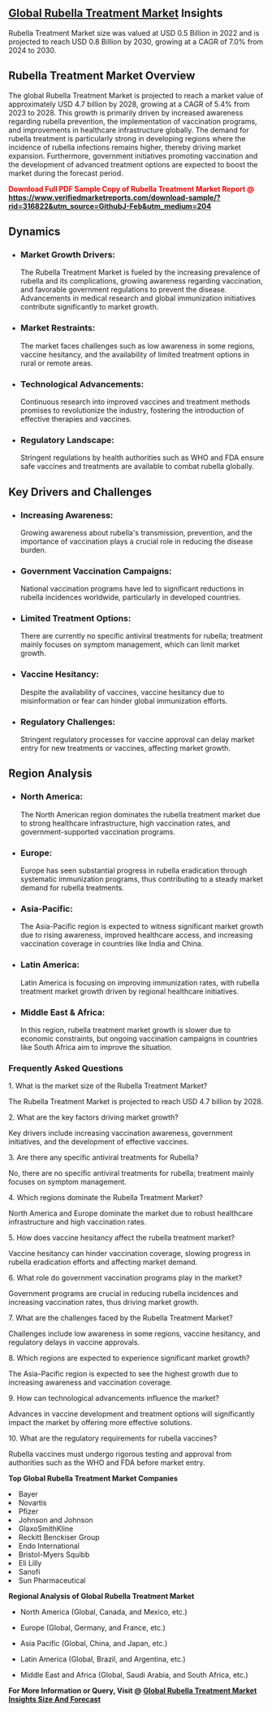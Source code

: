 <h2><a href="https://www.verifiedmarketreports.com/download-sample/?rid=316822&amp;utm_source=GithubJ&amp;utm_medium=204" target="_blank">Global Rubella Treatment Market</a> Insights</h2><p>Rubella Treatment Market size was valued at USD 0.5 Billion in 2022 and is projected to reach USD 0.8 Billion by 2030, growing at a CAGR of 7.0% from 2024 to 2030.</p><p> <h2>Rubella Treatment Market Overview</h2> <p>The global Rubella Treatment Market is projected to reach a market value of approximately USD 4.7 billion by 2028, growing at a CAGR of 5.4% from 2023 to 2028. This growth is primarily driven by increased awareness regarding rubella prevention, the implementation of vaccination programs, and improvements in healthcare infrastructure globally. The demand for rubella treatment is particularly strong in developing regions where the incidence of rubella infections remains higher, thereby driving market expansion. Furthermore, government initiatives promoting vaccination and the development of advanced treatment options are expected to boost the market during the forecast period. <strong><p><span class=""><span style="color: #ff0000;"><strong>Download Full PDF Sample Copy of Rubella Treatment Market Report</strong> @ </span><a href="https://www.verifiedmarketreports.com/download-sample/?rid=316822&amp;utm_source=GithubJ-Feb&amp;utm_medium=204" target="_blank">https://www.verifiedmarketreports.com/download-sample/?rid=316822&amp;utm_source=GithubJ-Feb&amp;utm_medium=204</a></span></p></strong></p> <h2>Dynamics</h2> <ul> <li><h3>Market Growth Drivers:</h3> The Rubella Treatment Market is fueled by the increasing prevalence of rubella and its complications, growing awareness regarding vaccination, and favorable government regulations to prevent the disease. Advancements in medical research and global immunization initiatives contribute significantly to market growth.</li> <li><h3>Market Restraints:</h3> The market faces challenges such as low awareness in some regions, vaccine hesitancy, and the availability of limited treatment options in rural or remote areas.</li> <li><h3>Technological Advancements:</h3> Continuous research into improved vaccines and treatment methods promises to revolutionize the industry, fostering the introduction of effective therapies and vaccines.</li> <li><h3>Regulatory Landscape:</h3> Stringent regulations by health authorities such as WHO and FDA ensure safe vaccines and treatments are available to combat rubella globally.</li> </ul> <h2>Key Drivers and Challenges</h2> <ul> <li><h3>Increasing Awareness:</h3> Growing awareness about rubella's transmission, prevention, and the importance of vaccination plays a crucial role in reducing the disease burden.</li> <li><h3>Government Vaccination Campaigns:</h3> National vaccination programs have led to significant reductions in rubella incidences worldwide, particularly in developed countries.</li> <li><h3>Limited Treatment Options:</h3> There are currently no specific antiviral treatments for rubella; treatment mainly focuses on symptom management, which can limit market growth.</li> <li><h3>Vaccine Hesitancy:</h3> Despite the availability of vaccines, vaccine hesitancy due to misinformation or fear can hinder global immunization efforts.</li> <li><h3>Regulatory Challenges:</h3> Stringent regulatory processes for vaccine approval can delay market entry for new treatments or vaccines, affecting market growth.</li> </ul> <h2>Region Analysis</h2> <ul> <li><h3>North America:</h3> The North American region dominates the rubella treatment market due to strong healthcare infrastructure, high vaccination rates, and government-supported vaccination programs.</li> <li><h3>Europe:</h3> Europe has seen substantial progress in rubella eradication through systematic immunization programs, thus contributing to a steady market demand for rubella treatments.</li> <li><h3>Asia-Pacific:</h3> The Asia-Pacific region is expected to witness significant market growth due to rising awareness, improved healthcare access, and increasing vaccination coverage in countries like India and China.</li> <li><h3>Latin America:</h3> Latin America is focusing on improving immunization rates, with rubella treatment market growth driven by regional healthcare initiatives.</li> <li><h3>Middle East & Africa:</h3> In this region, rubella treatment market growth is slower due to economic constraints, but ongoing vaccination campaigns in countries like South Africa aim to improve the situation.</li> </ul> <h3>Frequently Asked Questions</h3> <p>1. What is the market size of the Rubella Treatment Market?</p> <p>The Rubella Treatment Market is projected to reach USD 4.7 billion by 2028.</p> <p>2. What are the key factors driving market growth?</p> <p>Key drivers include increasing vaccination awareness, government initiatives, and the development of effective vaccines.</p> <p>3. Are there any specific antiviral treatments for Rubella?</p> <p>No, there are no specific antiviral treatments for rubella; treatment mainly focuses on symptom management.</p> <p>4. Which regions dominate the Rubella Treatment Market?</p> <p>North America and Europe dominate the market due to robust healthcare infrastructure and high vaccination rates.</p> <p>5. How does vaccine hesitancy affect the rubella treatment market?</p> <p>Vaccine hesitancy can hinder vaccination coverage, slowing progress in rubella eradication efforts and affecting market demand.</p> <p>6. What role do government vaccination programs play in the market?</p> <p>Government programs are crucial in reducing rubella incidences and increasing vaccination rates, thus driving market growth.</p> <p>7. What are the challenges faced by the Rubella Treatment Market?</p> <p>Challenges include low awareness in some regions, vaccine hesitancy, and regulatory delays in vaccine approvals.</p> <p>8. Which regions are expected to experience significant market growth?</p> <p>The Asia-Pacific region is expected to see the highest growth due to increasing awareness and vaccination coverage.</p> <p>9. How can technological advancements influence the market?</p> <p>Advances in vaccine development and treatment options will significantly impact the market by offering more effective solutions.</p> <p>10. What are the regulatory requirements for rubella vaccines?</p> <p>Rubella vaccines must undergo rigorous testing and approval from authorities such as the WHO and FDA before market entry.</p> </p><p><strong>Top Global Rubella Treatment Market Companies</strong></p><div data-test-id=""><p><li>Bayer</li><li> Novartis</li><li> Pfizer</li><li> Johnson and Johnson</li><li> GlaxoSmithKline</li><li> Reckitt Benckiser Group</li><li> Endo International</li><li> Bristol-Myers Squibb</li><li> Eli Lilly</li><li> Sanofi</li><li> Sun Pharmaceutical</li></p><div><strong>Regional Analysis of&nbsp;Global Rubella Treatment Market</strong></div><ul><li dir="ltr"><p dir="ltr">North America&nbsp;(Global, Canada, and Mexico, etc.)</p></li><li dir="ltr"><p dir="ltr">Europe (Global, Germany, and France, etc.)</p></li><li dir="ltr"><p dir="ltr">Asia Pacific&nbsp;(Global, China, and Japan, etc.)</p></li><li dir="ltr"><p dir="ltr">Latin America&nbsp;(Global, Brazil, and Argentina, etc.)</p></li><li dir="ltr">Middle East and Africa&nbsp;(Global, Saudi Arabia, and South Africa, etc.)</li></ul><p><strong>For More Information or Query, Visit @&nbsp;</strong><strong><a href="https://www.verifiedmarketreports.com/product/rubella-treatment-market/?utm_source=GithubJ&amp;utm_medium=204" target="_blank">Global Rubella Treatment Market Insights Size And Forecast</a></strong></p></div>
